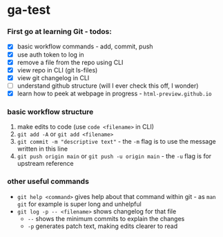 # ga-test

### First go at learning Git - todos:

- [x] basic workflow commands - add, commit, push
- [x] use auth token to log in
- [x] remove a file from the repo using CLI
- [x] view repo in CLI (git ls-files)
- [x] view git changelog in CLI
- [ ] understand github structure (will I ever check this off, I wonder)
- [x] learn how to peek at webpage in progress - `html-preview.github.io`

### basic workflow structure
1. make edits to code (use `code <filename>` in CLI)
2. `git add -A` or `git add <filename>`
3. `git commit -m "descriptive text"` - the `-m` flag is to use the message written in this line
4. `git push origin main` or `git push -u origin main` - the `-u` flag is for upstream reference

### other useful commands

- `git help <command>` gives help about that command within git - as `man git` for example is super long and unhelpful
- `git log -p -- <filename>` shows changelog for that file 
    - `--` shows the minimum commits to explain the changes
    - `-p` generates patch text, making edits clearer to read